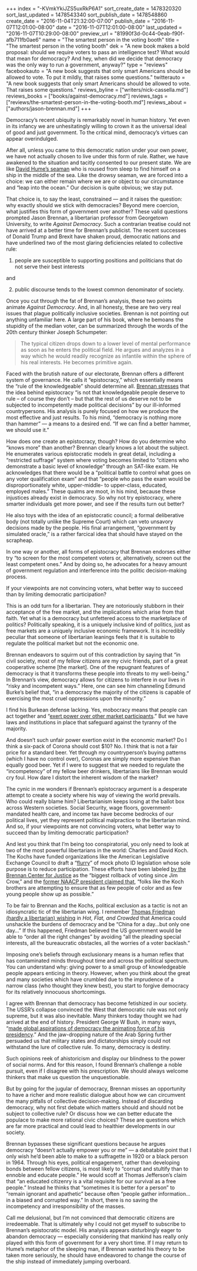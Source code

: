 +++
index = "-KVmkYkiJZS5uxRkP6A1"
sort_create_date = 1478320320
sort_last_updated = 1478543340
sort_publish_date = 1478548860
create_date = "2016-11-04T21:32:00-07:00"
publish_date = "2016-11-07T12:01:00-08:00"
date = "2016-11-07T12:01:00-08:00"
last_updated = "2016-11-07T10:29:00-08:00"
preview_url = "81990f3d-0c44-0eab-f90f-afb711fb0ae6"
name = "The smartest person in the voting booth"
title = "The smartest person in the voting booth"
dek = "A new book makes a bold proposal: should we require voters to pass an intelligence test? What would that mean for democracy? And hey, when did we decide that democracy was the only way to run a government, anyway?"
type = "reviews"
facebookauto = "A new book suggests that only smart Americans should be allowed to vote. To put it mildly, that raises some questions."
twitterauto = "A new book suggests that only smart Americans should be allowed to vote. That raises some questions."
reviews_byline = ["writers/nick-cassella.md"]
reviews_books = ["books/against-democracy.md"]
reviews_tags = ["reviews/the-smartest-person-in-the-voting-booth.md"]
reviews_about = ["authors/jason-brennan.md"]
+++

Democracy’s recent ubiquity is remarkably novel in human history. Yet even in its infancy we are unhesitatingly willing to crown it as the universal ideal of good and just government. To the critical mind, democracy’s virtues can appear overindulged.  

After all, unless you came to this democratic nation under your own power, we have not actually chosen to live under this form of rule. Rather, we have awakened to the situation and tacitly consented to our present state. We are like [David Hume’s seaman](http://plato.stanford.edu/entries/political-obligation/) who is roused from sleep to find himself on a ship in the middle of the sea. Like the drowsy seaman, we are forced into a choice: we can either remain where we are or object to our circumstance and “leap into the ocean.” Our decision is quite obvious; we stay put. 

That choice is, to say the least, constrained — and it raises the question: why exactly should we stick with democracies? Beyond mere coercion, what justifies this form of government over another? These valid questions prompted Jason Brennan, a libertarian professor from Georgetown University, to write *Against Democracy*. Such a contrarian treatise could not have arrived at a better time for Brennan’s publicist. The recent successes of Donald Trump and Brexit have shaken proud, democratic nations and have underlined two of the most glaring deficiencies related to collective rule: 

1) people are susceptible to supporting positions and politicians that do not serve their best interests 

and

2) public discourse tends to the lowest common denominator of society. 

Once you cut through the fat of Brennan’s analysis, these two points animate *Against Democracy*. And, in all honesty, these are two very real issues that plague politically inclusive societies. Brennan is not pointing out anything unfamiliar here. A large part of his book, where he bemoans the stupidity of the median voter, can be summarized through the words of the 20th century thinker Joseph Schumpeter: 

<blockquote>The typical citizen drops down to a lower level of mental performance as soon as he enters the political field. He argues and analyzes in a way which he would readily recognize as infantile within the sphere of his real interests. He becomes primitive again.</blockquote>

Faced with the brutish nature of our electorate, Brennan offers a different system of governance. He calls it “epistocracy,” which essentially means the “rule of the knowledgeable” should determine all. [Brennan stresses](https://aeon.co/ideas/the-right-to-vote-should-be-restricted-to-those-with-knowledge?utm_source=Aeon+Newsletter&utm_campaign=8a17eae5ab-Daily_Newsletter_29_September_20169_27_2016&utm_medium=email&utm_term=0_411a82e59d-8a17eae5ab-68769545) that the idea behind epistocracy “is not that knowledgeable people deserve to rule – of course they don’t – but that the rest of us deserve not to be subjected to incompetently made political decisions” by our ill-informed countrypersons. His analysis is purely focused on how we produce the most effective and just results. To his mind, “democracy is nothing more than hammer” — a means to a desired end. “If we can find a better hammer, we should use it.”

<div class="break"></div>

How does one create an epistocracy, though? How do you determine who “knows more” than another? Brennan clearly knows a lot about the subject. He enumerates various epistocratic models in great detail, including a “restricted suffrage” system where voting becomes limited to “citizens who demonstrate a basic level of knowledge” through an SAT-like exam. He acknowledges that there would be a “political battle to control what goes on any voter qualification exam” and that “people who pass the exam would be disproportionately white, upper-middle- to upper-class, educated, employed males.” These qualms are moot, in his mind, because these injustices already exist in democracy. So why not try epistocracy, where smarter individuals get more power, and see if the results turn out better? 

He also toys with the idea of an epistocratic council; a formal deliberative body (not totally unlike the Supreme Court) which can veto unsavory decisions made by the people. His final arrangement, “government by simulated oracle,” is a rather farcical idea that should have stayed on the scrapheap.

In one way or another, all forms of epistocracy that Brennan endorses either try “to screen for the most competent voters or, alternatively, screen out the least competent ones.” And by doing so, he advocates for a heavy amount of government regulation and interference into the politic decision-making process. 

<p class="pull-quote">If your viewpoints are not convincing voters, what better way to succeed than by limiting democratic participation?</p>

This is an odd turn for a libertarian. They are notoriously stubborn in their acceptance of the free market, and the implications which arise from that faith. Yet what is a democracy but unfettered access to the marketplace of politics? Politically speaking, it is a uniquely inclusive kind of politics, just as free markets are a uniquely inclusive economic framework. It is incredibly peculiar that someone of libertarian leanings feels that it is suitable to regulate the political market but not the economic one.

Brennan endeavors to squirm out of this contradiction by saying that “in civil society, most of my fellow citizens are my civic friends, part of a great cooperative scheme [the market]. One of the repugnant features of democracy is that it transforms these people into threats to my well-being.” In Brennan’s view, democracy allows for citizens to interfere in our lives in “risky and incompetent ways.” Here, one can see him channeling Edmund Burke’s belief that, “in a democracy the majority of the citizens is capable of exercising the most cruel oppressions upon the minority.”

I find his Burkean defense lacking. Yes, mobocracy means that people can act together and “[exert power over other market participants](https://www.jacobinmag.com/2016/08/bleeding-heart-libertarians-jason-brennan-voting-democracy/).” But we have laws and institutions in place that safeguard against the tyranny of the majority.

And doesn’t such unfair power exertion exist in the economic market? Do I think a six-pack of Corona should cost $10? No. I think that is not a fair price for a standard beer. Yet through my countryperson’s buying patterns (which I have no control over), Coronas are simply more expensive than equally good beer. Yet if I were to suggest that we needed to regulate the “incompetency” of my fellow beer drinkers, libertarians like Brennan would cry foul. How dare I distort the inherent wisdom of the market? 

The cynic in me wonders if Brennan’s epistocracy argument is a desperate attempt to create a society where his way of viewing the world prevails. Who could really blame him? Libertarianism keeps losing at the ballot box across Western societies. Social Security, wage floors, government-mandated health care, and income tax have become bedrocks of our political lives, yet they represent political malpractice to the libertarian mind. And so, if your viewpoints are not convincing voters, what better way to succeed than by limiting democratic participation?

And lest you think that I’m being too conspiratorial, you only need to look at two of the most powerful libertarians in the world: Charles and David Koch. The Kochs have funded organizations like the American Legislative Exchange Council to draft a “[flurry](http://investigations.nbcnews.com/_news/2012/08/21/13392560-flurry-of-voter-id-laws-tied-to-conservative-group-alec)” of mock photo ID legislation whose sole purpose is to reduce participation. These efforts have been labeled [by the Brennan Center for Justice](http://fivethirtyeight.com/features/tighter-restrictions-are-losing-in-the-battle-over-voter-id-laws/) as the “biggest rollback of voting since Jim Crow,” and the [former NAACP president claimed that](https://www.thenation.com/article/why-koch-brothers-and-alec-dont-want-you-vote/), “folks like the Koch brothers are attempting to ensure that as few people of color and as few young people show up as possible.”

To be fair to Brennan and the Kochs, political exclusion as a tactic is not an idiosyncratic tic of the libertarian wing. I remember [Thomas Friedman (hardly a libertarian) wishing](https://entrepreneurialenergy.wordpress.com/2011/07/15/china-for-a-day/) in *Hot, Flat, and Crowded* that America could unshackle the burdens of democracy and be “China for a day…but only one day…” If this happened, Friedman believed the US government would be able to “order all the right changes” by avoiding “all the pleading special interests, all the bureaucratic obstacles, all the worries of a voter backlash.”

<div class="break"></div>

Imposing one’s beliefs through exclusionary means is a human reflex that has contaminated minds throughout time and across the political spectrum. You can understand why: giving power to a small group of knowledgeable people appears enticing in theory. However, when you think about the great and many societies which have crumbled due to the imprudence of a narrow class (who thought they knew best), you start to forgive democracy for its relatively innocuous shortcomings.

I agree with Brennan that democracy has become fetishized in our society. The USSR’s collapse convinced the West that democratic rule was not only supreme, but it was also inevitable. Many thinkers today thought we had arrived at the end of history. President George W Bush, in many ways, “[made global aspirations of democracy the animating force of his presidency](http://www.theatlantic.com/international/archive/2014/02/was-bush-really-a-champion-of-democracy/284095/).” And the jaw-dropping nature of the Arab Spring further persuaded us that military states and dictatorships simply could not withstand the lure of collective rule. To many, democracy is destiny. 

Such opinions reek of ahistoricism and display our blindness to the power of social norms. And for this reason, I found Brennan’s challenge a noble pursuit, even if I disagree with his prescription. We should always welcome thinkers that make us question the unquestionable. 

But by going for the jugular of democracy, Brennan misses an opportunity to have a richer and more realistic dialogue about how we can circumvent the many pitfalls of collective decision-making. Instead of discarding democracy, why not first debate which matters should and should not be subject to collective rule? Or discuss how we can better educate the populace to make more rational civic choices? These are questions which are far more practical and could lead to healthier developments in our society.

Brennan bypasses these significant questions because he argues democracy “doesn’t actually empower you or me” — a debatable point that I only wish he’d been able to make to a suffragette in 1920 or a black person in 1964. Through his eyes, political engagement, rather than developing bonds between fellow citizens, is most likely to “corrupt and stultify than to ennoble and educate people.” He would scoff at Thomas Jefferson’s claim that “an educated citizenry is a vital requisite for our survival as a free people.”  Instead he thinks that “sometimes it is better for a person” to “remain ignorant and apathetic” because often “people gather information…in a biased and corrupted way.” In short, there is no saving the incompetency and irresponsibility of the masses.  

Call me delusional, but I’m not convinced that democratic citizens are irredeemable. That is ultimately why I could not get myself to subscribe to Brennan’s epistocratic model. His analysis appears disturbingly eager to abandon democracy — especially considering that mankind has really only played with this form of government for a very short time. If I may return to Hume’s metaphor of the sleeping man, if Brennan wanted his theory to be taken more seriously, he should have endeavored to change the course of the ship instead of immediately jumping overboard.
